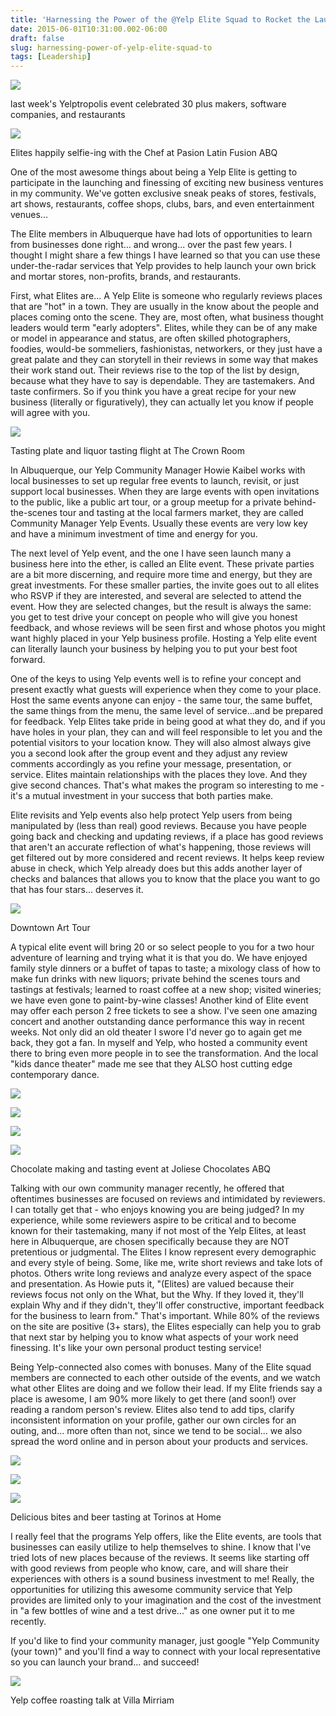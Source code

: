 ```yaml
---
title: 'Harnessing the Power of the @Yelp Elite Squad to Rocket the Launch of your #Business'
date: 2015-06-01T10:31:00.002-06:00
draft: false
slug: harnessing-power-of-yelp-elite-squad-to
tags: [Leadership]
---
```


![](/images/blog/legacy/DSC03221%2B%2528Large%2529.JPG)

last week's Yelptropolis event celebrated 30 plus makers, software companies, and restaurants

![](/images/blog/legacy/IMG_2071%2B%2528Large%2529.JPG)

Elites happily selfie-ing with the Chef at Pasion Latin Fusion ABQ

One of the most awesome things about being a Yelp Elite is getting to participate in the launching and finessing of exciting new business ventures in my community. We've gotten exclusive sneak peaks of stores, festivals, art shows, restaurants, coffee shops, clubs, bars, and even entertainment venues...  
  
The Elite members in Albuquerque have had lots of opportunities to learn from businesses done right... and wrong... over the past few years. I thought I might share a few things I have learned so that you can use these under-the-radar services that Yelp provides to help launch your own brick and mortar stores, non-profits, brands, and restaurants.  
  
First, what Elites are... A Yelp Elite is someone who regularly reviews places that are "hot" in a town. They are usually in the know about the people and places coming onto the scene. They are, most often, what business thought leaders would term "early adopters". Elites, while they can be of any make or model in appearance and status, are often skilled photographers, foodies, would-be sommeliers, fashionistas, networkers, or they just have a great palate and they can storytell in their reviews in some way that makes their work stand out. Their reviews rise to the top of the list by design, because what they have to say is dependable. They are tastemakers. And taste confirmers. So if you think you have a great recipe for your new business (literally or figuratively), they can actually let you know if people will agree with you.  
  

![](/images/blog/legacy/DSC07144%2B%2528Large%2529.JPG)

Tasting plate and liquor tasting flight at The Crown Room

In Albuquerque, our Yelp Community Manager Howie Kaibel works with local businesses to set up regular free events to launch, revisit, or just support local businesses. When they are large events with open invitations to the public, like a public art tour, or a group meetup for a private behind-the-scenes tour and tasting at the local farmers market, they are called Community Manager Yelp Events. Usually these events are very low key and have a minimum investment of time and energy for you.  
  
The next level of Yelp event, and the one I have seen launch many a business here into the ether, is called an Elite event. These private parties are a bit more discerning, and require more time and energy, but they are great investments. For these smaller parties, the invite goes out to all elites who RSVP if they are interested, and several are selected to attend the event. How they are selected changes, but the result is always the same: you get to test drive your concept on people who will give you honest feedback, and whose reviews will be seen first and whose photos you might want highly placed in your Yelp business profile. Hosting a Yelp elite event can literally launch your business by helping you to put your best foot forward.  
  
One of the keys to using Yelp events well is to refine your concept and present exactly what guests will experience when they come to your place. Host the same events anyone can enjoy - the same tour, the same buffet, the same things from the menu, the same level of service...and be prepared for feedback. Yelp Elites take pride in being good at what they do, and if you have holes in your plan, they can and will feel responsible to let you and the potential visitors to your location know. They will also almost always give you a second look after the group event and they adjust any review comments accordingly as you refine your message, presentation, or service. Elites maintain relationships with the places they love. And they give second chances. That's what makes the program so interesting to me - it's a mutual investment in your success that both parties make.  
  
Elite revisits and Yelp events also help protect Yelp users from being manipulated by (less than real) good reviews. Because you have people going back and checking and updating reviews, if a place has good reviews that aren't an accurate reflection of what's happening, those reviews will get filtered out by more considered and recent reviews. It helps keep review abuse in check, which Yelp already does but this adds another layer of checks and balances that allows you to know that the place you want to go that has four stars... deserves it.  
  

![](/images/blog/legacy/DSC05701%2B%2528Large%2529.JPG)

Downtown Art Tour  

  
A typical elite event will bring 20 or so select people to you for a two hour adventure of learning and trying what it is that you do. We have enjoyed family style dinners or a buffet of tapas to taste; a mixology class of how to make fun drinks with new liquors; private behind the scenes tours and tastings at festivals; learned to roast coffee at a new shop; visited wineries; we have even gone to paint-by-wine classes! Another kind of Elite event may offer each person 2 free tickets to see a show. I've seen one amazing concert and another outstanding dance performance this way in recent weeks. Not only did an old theater I swore I'd never go to again get me back, they got a fan. In myself and Yelp, who hosted a community event there to bring even more people in to see the transformation. And the local "kids dance theater" made me see that they ALSO host cutting edge contemporary dance.  
  
  

![](/images/blog/legacy/DSC04406%2B%2528Large%2529%2B%2528Large%2529.JPG)

  

![](/images/blog/legacy/DSC04418%2B%2528Large%2529.JPG)

  

![](/images/blog/legacy/DSC04426%2B%2528Large%2529.JPG)

  

![](/images/blog/legacy/DSC04464%2B%2528Large%2529.JPG)

Chocolate making and tasting event at Joliese Chocolates ABQ

  
Talking with our own community manager recently, he offered that oftentimes businesses are focused on reviews and intimidated by reviewers. I can totally get that - who enjoys knowing you are being judged? In my experience, while some reviewers aspire to be critical and to become known for their tastemaking, many if not most of the Yelp Elites, at least here in Albuquerque, are chosen specifically because they are NOT pretentious or judgmental. The Elites I know represent every demographic and every style of being. Some, like me, write short reviews and take lots of photos. Others write long reviews and analyze every aspect of the space and presentation. As Howie puts it, "(Elites) are valued because their reviews focus not only on the What, but the Why. If they loved it, they'll explain Why and if they didn't, they'll offer constructive, important feedback for the business to learn from." That's important. While 80% of the reviews on the site are positive (3+ stars), the Elites especially can help you to grab that next star by helping you to know what aspects of your work need finessing. It's like your own personal product testing service!  
  
Being Yelp-connected also comes with bonuses. Many of the Elite squad members are connected to each other outside of the events, and we watch what other Elites are doing and we follow their lead. If my Elite friends say a place is awesome, I am 90% more likely to get there (and soon!) over reading a random person's review. Elites also tend to add tips, clarify inconsistent information on your profile, gather our own circles for an outing, and... more often than not, since we tend to be social... we also spread the word online and in person about your products and services.  
  

![](/images/blog/legacy/DSC06640%2B%2528Medium%2529.JPG)

  

![](/images/blog/legacy/DSC06637%2B%2528Large%2529.JPG)

  

![](/images/blog/legacy/DSC06639%2B%2528Large%2529.JPG)

Delicious bites and beer tasting at Torinos at Home

  
I really feel that the programs Yelp offers, like the Elite events, are tools that businesses can easily utilize to help themselves to shine. I know that I've tried lots of new places because of the reviews. It seems like starting off with good reviews from people who know, care, and will share their experiences with others is a sound business investment to me! Really, the opportunities for utilizing this awesome community service that Yelp provides are limited only to your imagination and the cost of the investment in "a few bottles of wine and a test drive..." as one owner put it to me recently.  
  
If you'd like to find your community manager, just google "Yelp Community (your town)" and you'll find a way to connect with your local representative so you can launch your brand... and succeed!  
  

![](/images/blog/legacy/DSC02020%2B%2528Medium%2529.JPG)

Yelp coffee roasting talk at Villa Mirriam